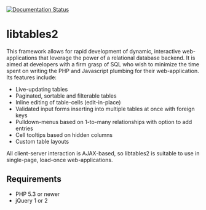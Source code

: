 [![Documentation Status](https://readthedocs.org/projects/libtables/badge/?version=latest)](https://libtables.readthedocs.io/en/latest/?badge=latest)

# libtables2
This framework allows for rapid development of dynamic, interactive web-
applications that leverage the power of a relational database backend. It is
aimed at developers with a firm grasp of SQL who wish to minimize the time
spent on writing the PHP and Javascript plumbing for their web-application. Its
features include:
* Live-updating tables
* Paginated, sortable and filterable tables
* Inline editing of table-cells (edit-in-place)
* Validated input forms inserting into multiple tables at once with foreign keys
* Pulldown-menus based on 1-to-many relationships with option to add entries
* Cell tooltips based on hidden columns
* Custom table layouts

All client-server interaction is AJAX-based, so libtables2 is suitable to use
in single-page, load-once web-applications.

## Requirements
* PHP 5.3 or newer
* jQuery 1 or 2
